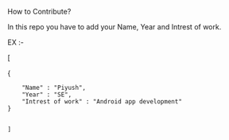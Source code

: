 How to Contribute?


In this repo you have to add your Name, Year and Intrest of work.

EX :-

[

 {
 
 
        "Name" : "Piyush",
        "Year" : "SE",
        "Intrest of work" : "Android app development"
    }
    
    
    ]

